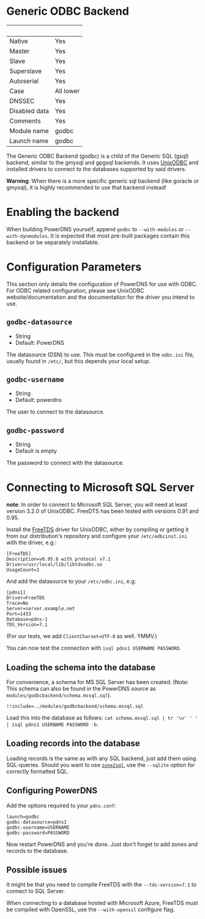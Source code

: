 # Generic ODBC Backend
|&nbsp;|&nbsp;|
|:--|:--|
|Native|Yes|
|Master|Yes|
|Slave|Yes|
|Superslave|Yes|
|Autoserial|Yes|
|Case|All lower|
|DNSSEC|Yes|
|Disabled data|Yes|
|Comments|Yes|
|Module name|godbc|
|Launch name|godbc|

The Generic ODBC Backend (godbc) is a child of the Generic SQL (gsql) backend,
similar to the gmysql and gpgsql backends. It uses [UnixODBC](http://www.unixodbc.org/)
and installed drivers to connect to the databases supported by said drivers.

**Warning**: When there is a more specific generic sql backend (like goracle or
gmysql), it is highly recommended to use that backend instead!

# Enabling the backend
When building PowerDNS yourself, append `godbc` to `--with-modules` or
`--with-dynmodules`. It is expected that most pre-built packages contain this
backend or be separately installable.

# Configuration Parameters
This section only details the configuration of PowerDNS for use with ODBC. For
ODBC related configuration, please see UnixODBC website/documentation and the
documentation for the driver you intend to use.

## `godbc-datasource`

* String
* Default: PowerDNS

The datasource (DSN) to use. This must be configured in the `odbc.ini` file,
usually found in `/etc/`, but this depends your local setup.

## `godbc-username`

* String
* Default: powerdns

The user to connect to the datasource.

## `godbc-password`

* String
* Default is empty

The password to connect with the datasource.

# Connecting to Microsoft SQL Server
**note**: In order to connect to Microsoft SQL Server, you will need at least
version 3.2.0 of UnixODBC. FreeDTS has been tested with versions 0.91 and 0.95.

Install the [FreeTDS](http://www.freetds.org/) driver for UnixODBC, either by
compiling or getting it from our distribution's repository and configure your
`/etc/odbcinst.ini` with the driver, e.g.:

```
[FreeTDS]
Description=v0.95.8 with protocol v7.1
Driver=/usr/local/lib/libtdsodbc.so
UsageCount=1
```

And add the datasource to your `/etc/odbc.ini`, e.g:
```
[pdns1]
Driver=FreeTDS
Trace=No
Server=server.example.net
Port=1433
Database=pdns-1
TDS_Version=7.1
```

(For our tests, we add `ClientCharset=UTF-8` as well. YMMV.)

You can now test the connection with `isql pdns1 USERNAME PASSWORD`.

## Loading the schema into the database
For convenience, a schema for MS SQL Server has been created:
(Note: This schema can also be found in the PowerDNS source as
  `modules/godbcbackend/schema.mssql.sql`).

```
!!include=../modules/godbcbackend/schema.mssql.sql
```

Load this into the database as follows:
`cat schema.mssql.sql | tr '\n' ' ' | isql pdns1 USERNAME PASSWORD -b`.

## Loading records into the database
Loading records is the same as with any SQL backend, just add them
using SQL-queries. Should you want to use [`zone2sql`](migration.md#zone2sql),
use the `--sqlite` option for correctly formatted SQL.

## Configuring PowerDNS
Add the options required to your `pdns.conf`:

```
launch=godbc
godbc-datasource=pdns1
godbc-username=USERNAME
godbc-password=PASSWORD
```

Now restart PowerDNS and you're done. Just don't forget to add zones and
records to the database.

## Possible issues
It might be that you need to compile FreeTDS with the `--tds-version=7.1` to
connect to SQL Server.

When connecting to a database hosted with Microsoft Azure, FreeTDS must be
compiled with OpenSSL, use the `--with-openssl` configure flag.
